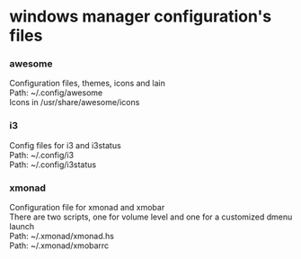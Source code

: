 # windows manager configuration's files

### awesome
Configuration files, themes, icons and lain  
Path: ~/.config/awesome  
Icons in /usr/share/awesome/icons

### i3
Config files for i3 and i3status  
Path: ~/.config/i3  
Path: ~/.config/i3status  

### xmonad
Configuration file for xmonad and xmobar  
There are two scripts, one for volume level and one for a customized dmenu launch  
Path: ~/.xmonad/xmonad.hs  
Path: ~/.xmonad/xmobarrc  
